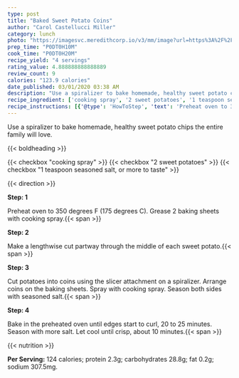 ```yaml
---
type: post
title: "Baked Sweet Potato Coins"
author: "Carol Castellucci Miller"
category: lunch
photo: "https://imagesvc.meredithcorp.io/v3/mm/image?url=https%3A%2F%2Fimages.media-allrecipes.com%2Fuserphotos%2F4626236.jpg"
prep_time: "P0DT0H10M"
cook_time: "P0DT0H20M"
recipe_yield: "4 servings"
rating_value: 4.888888888888889
review_count: 9
calories: "123.9 calories"
date_published: 03/01/2020 03:38 AM
description: "Use a spiralizer to bake homemade, healthy sweet potato chips the entire family will love."
recipe_ingredient: ['cooking spray', '2 sweet potatoes', '1 teaspoon seasoned salt, or more to taste']
recipe_instructions: [{'@type': 'HowToStep', 'text': 'Preheat oven to 350 degrees F (175 degrees C). Grease 2 baking sheets with cooking spray.\n'}, {'@type': 'HowToStep', 'text': 'Make a lengthwise cut partway through the middle of each sweet potato.\n'}, {'@type': 'HowToStep', 'text': 'Cut potatoes into coins using the slicer attachment on a spiralizer. Arrange coins on the baking sheets. Spray with cooking spray. Season both sides with seasoned salt.\n'}, {'@type': 'HowToStep', 'text': 'Bake in the preheated oven until edges start to curl, 20 to 25 minutes. Season with more salt. Let cool until crisp, about 10 minutes.\n'}]
---
```


Use a spiralizer to bake homemade, healthy sweet potato chips the entire family will love. 

{{< boldheading >}}

{{< checkbox "cooking spray" >}}
{{< checkbox "2  sweet potatoes" >}}
{{< checkbox "1 teaspoon seasoned salt, or more to taste" >}}


{{< direction >}}

**Step: 1**

Preheat oven to 350 degrees F (175 degrees C). Grease 2 baking sheets with cooking spray.{{< span >}}

**Step: 2**

Make a lengthwise cut partway through the middle of each sweet potato.{{< span >}}

**Step: 3**

Cut potatoes into coins using the slicer attachment on a spiralizer. Arrange coins on the baking sheets. Spray with cooking spray. Season both sides with seasoned salt.{{< span >}}

**Step: 4**

Bake in the preheated oven until edges start to curl, 20 to 25 minutes. Season with more salt. Let cool until crisp, about 10 minutes.{{< span >}}

{{< nutrition >}}

**Per Serving:** 124 calories; protein 2.3g; carbohydrates 28.8g; fat 0.2g; sodium 307.5mg.